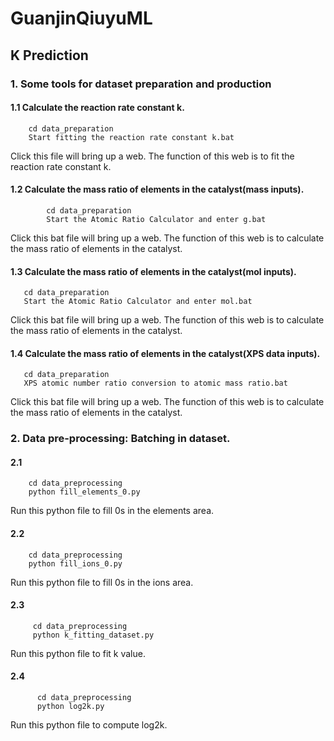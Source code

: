 # GuanjinQiuyuML
## K Prediction
### 1. Some tools for dataset preparation and production
#### 1.1  Calculate the reaction rate constant k.
        cd data_preparation
        Start fitting the reaction rate constant k.bat

Click this file will bring up a web. The function of this web is to fit the reaction rate constant k.  



#### 1.2  Calculate the mass ratio of elements in the catalyst(mass inputs).
            cd data_preparation
            Start the Atomic Ratio Calculator and enter g.bat
Click this bat file will bring up a web. The function of this web is to calculate the mass ratio of elements in the catalyst.



#### 1.3  Calculate the mass ratio of elements in the catalyst(mol inputs).
       cd data_preparation
       Start the Atomic Ratio Calculator and enter mol.bat
Click this bat file will bring up a web. The function of this web is to calculate the mass ratio of elements in the catalyst.


#### 1.4  Calculate the mass ratio of elements in the catalyst(XPS data inputs).
       cd data_preparation
       XPS atomic number ratio conversion to atomic mass ratio.bat
Click this bat file will bring up a web. The function of this web is to calculate the mass ratio of elements in the catalyst.

### 2. Data pre-processing: Batching in dataset.
#### 2.1 
        cd data_preprocessing
        python fill_elements_0.py
Run this python file to fill 0s in the elements area.
#### 2.2
        cd data_preprocessing
        python fill_ions_0.py
Run this python file to fill 0s in the ions area.
#### 2.3
         cd data_preprocessing
         python k_fitting_dataset.py
Run this python file to fit k value.
#### 2.4
          cd data_preprocessing
          python log2k.py
Run this python file to compute log2k.



  



                        